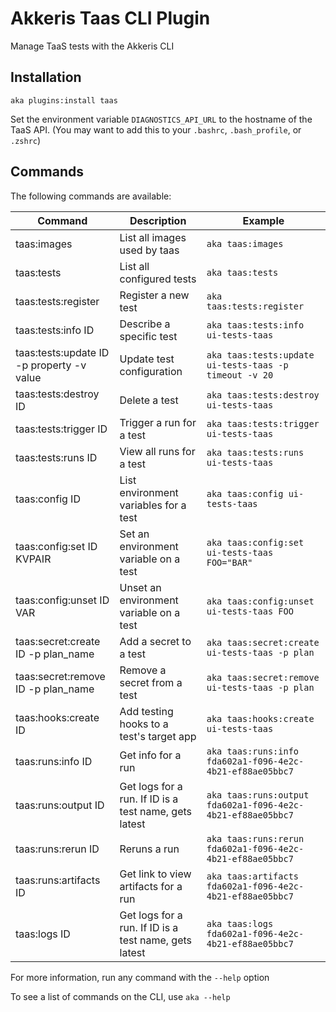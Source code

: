 # Akkeris Taas CLI Plugin

Manage TaaS tests with the Akkeris CLI

## Installation

`aka plugins:install taas`

Set the environment variable `DIAGNOSTICS_API_URL` to the hostname of the TaaS API. (You may want to add this to your `.bashrc`, `.bash_profile`, or `.zshrc`)

## Commands

The following commands are available: 

| Command | Description | Example |
|---------|-------------|---------|
| taas:images | List all images used by taas | `aka taas:images` |
| taas:tests | List all configured tests | `aka taas:tests` |
| taas:tests:register | Register a new test | `aka taas:tests:register` |
| taas:tests:info ID | Describe a specific test | `aka taas:tests:info ui-tests-taas` |
| taas:tests:update ID -p property -v value | Update test configuration | `aka taas:tests:update ui-tests-taas -p timeout -v 20` |
| taas:tests:destroy ID | Delete a test | `aka taas:tests:destroy ui-tests-taas` |
| taas:tests:trigger ID | Trigger a run for a test | `aka taas:tests:trigger ui-tests-taas` |
| taas:tests:runs ID | View all runs for a test | `aka taas:tests:runs ui-tests-taas` |
| taas:config ID | List environment variables for a test | `aka taas:config ui-tests-taas` |
| taas:config:set ID KVPAIR | Set an environment variable on a test | `aka taas:config:set ui-tests-taas FOO="BAR"` |
| taas:config:unset ID VAR | Unset an environment variable on a test | `aka taas:config:unset ui-tests-taas FOO` |
| taas:&#8203;secret:create ID -p plan_name | Add a secret to a test | `aka taas:secret:create ui-tests-taas -p plan` |
| taas:&#8203;secret:remove ID -p plan_name | Remove a secret from a test | `aka taas:secret:remove ui-tests-taas -p plan` |
| taas:hooks:create ID | Add testing hooks to a test's target app | `aka taas:hooks:create ui-tests-taas` |
| taas:runs:info ID | Get info for a run | `aka taas:runs:info fda602a1-f096-4e2c-4b21-ef88ae05bbc7` |
| taas:runs:output ID | Get logs for a run. If ID is a test name, gets latest | `aka taas:runs:output fda602a1-f096-4e2c-4b21-ef88ae05bbc7` |
| taas:runs:rerun ID | Reruns a run | `aka taas:runs:rerun fda602a1-f096-4e2c-4b21-ef88ae05bbc7` |
| taas:runs:artifacts ID | Get link to view artifacts for a run | `aka taas:artifacts fda602a1-f096-4e2c-4b21-ef88ae05bbc7` |
| taas:logs ID | Get logs for a run. If ID is a test name, gets latest | `aka taas:logs fda602a1-f096-4e2c-4b21-ef88ae05bbc7` |

For more information, run any command with the `--help` option

To see a list of commands on the CLI, use `aka --help`